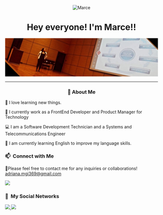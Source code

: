 <!-- ## 👋 &nbsp;Hey everyone! I'm Adriana Marcela  -->
<p align="center">
  <img alt="Marce" src="https://raw.githubusercontent.com/sergiecode/sergiecode/main/Hand%20Wave.gif" width='40' align="center"> 
  <h1 align="center">Hey everyone! I'm Marce!!</h1>
</p>

<!-- Portada -->
<a href="https://github.com/adriana-marcela">![Portadoa](./img/portada.jpg)</a>
<hr>
<!-- Description about me -->
<h3 align="center"> 💬 About Me</h3>

🔭 I love learning new things.

💼 I currently work as a FrontEnd Developer and Product Manager for Technology 

💻 I am a Software Development Technician and a Systems and Telecommunications Engineer

🌱 I am currently learning English to improve my language skills.
<br>

### 📫 &nbsp;Connect with Me

📧Please feel free to contact me for any inquiries or collaborations! adriana.mgi369@gmail.com

<p align="left">
  <a href="mailto:adriana.mgi369@gmail.com">
    <img src="https://img.shields.io/badge/SEND%20MAIL-D14836?&style=for-the-badge&logo=Gmail&logoColor=white">
  </a>
</p>

### 🔗 &nbsp;My Social Networks

<!-- Redes de contacto -->
<p align="left">
    <a href="https://www.instagram.com/adriana_mgi/">
      <img src="https://img.shields.io/badge/instagram-E3B0C2?&style=for-the-badge&logo=instagram&logoColor=black%22">
    </a>
    <a href="https://www.linkedin.com/in/adrianamarcelagiraldo/">
      <img src="https://img.shields.io/badge/LinkedIn-0077B5?style=for-the-badge&logo=linkedin&logoColor=white">
    </a>
</p>                                           
<br>

<!-- GitHub stats section -->

<!-- ## ⚙️ &nbsp;GitHub Analytics

<p align="center">
  <a href="https://github.com/adriana-marcela">
    <img height="180em" src="https://github-readme-stats-eight-theta.vercel.app/api?username=adriana-marcela&show_icons=true&theme=algolia&include_all_commits=true&count_private=true">
    <img height="180em" src="https://github-readme-stats-eight-theta.vercel.app/api/top-langs/?username=adriana-marcela&layout=compact&langs_count=8&theme=algolia">
  </a>
</p> -->
